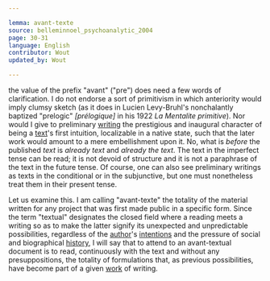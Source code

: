 ```yaml
---

lemma: avant-texte
source: belleminnoel_psychoanalytic_2004
page: 30-31
language: English
contributor: Wout
updated_by: Wout

---
```


the value of the prefix "avant" ("pre") does need a few words of clarification. I do not endorse a sort of primitivism in which anteriority would imply clumsy sketch (as it does in Lucien Levy-Bruhl's nonchalantly baptized "prelogic" _[prélogique]_ in his 1922 _La Mentalite primitive_). Nor would I give to preliminary [writing](writingProcess.html) the prestigious and inaugural character of being a [text](text.html)'s first intuition, localizable in a native state, such that the later work would amount to a mere embellishment upon it. No, what is _before_ the published _text_ is _already text_ and _already the text_. The text in the imperfect tense can be read; it is not devoid of structure and it is not a paraphrase of the text in the future tense. Of course, one can also see preliminary writings as texts in the conditional or in the subjunctive, but one must nonetheless treat them in their present tense.

Let us examine this. I am calling "avant-texte" the totality of the material written for any project that was first made public in a specific form. Since the term "textual" designates the closed field where a reading meets a writing so as to make the latter signify its unexpected and unpredictable possibilities, regardless of the [author](author.html)'s [intentions](intentionality.html) and the pressure of social and biographical [history](history.html), I will say that to attend to an avant-textual document is to read, continuously with the text and without any presuppositions, the totality of formulations that, as previous possibilities, have become part of a given [work](work.html) of writing.
